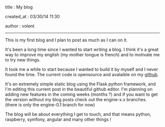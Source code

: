 title : My blog

created_at : 03/30/14 11:30

author : volent

----------

This is my first blog and I plan to post as much as I can on it.

It's been a long time since I wanted to start writing a blog. I think it's a great way to improve my english (my mother tongue is french) and to motivate me to try new things.

It took me a while to start because I wanted to build it by myself and I never found the time. The current code is opensource and avalaible on my [github](https://github.com/ZebediahKillgrave/yabuf).

It's an extremely simple static blog using the Flask python framework, and I'm editing this current post in the beautiful github editor. I'm planning on adding new features in the coming weeks (months ?) and if you want to get the version without my blog posts check out the engine-x.x branches. (there is only the engine-0.1 branch for now)

The blog will be about everything I get to touch, and that means python, raspberry, symfony, angular and many other things !
